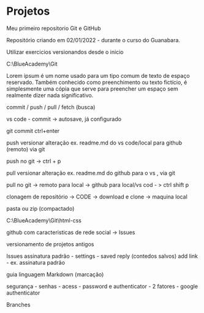 # Projetos
Meu primeiro repositorio Git e GitHub

Repositório criando em 02/01/2022 - durante o curso do Guanabara.

Utilizar exercicios versionandos desde o inicio

C:\BlueAcademy\Git

Lorem ipsum é um nome usado para um tipo comum de texto de espaço reservado. Também conhecido como preenchimento ou texto fictício, é simplesmente uma cópia que serve para preencher um espaço sem realmente dizer nada significativo. 

commit / push / pull / fetch (busca)

vs code - commit -> autosave, já configurado

git commit ctrl+enter

push versionar alteração ex. readme.md do vs code/local para github (remoto) via git

push no git -> ctrl + p 

pull versionar alteração ex. readme.md do github para o vs , via git

pull  no git ->  remoto para local -> github para local/vs cod - > ctrl shift p

clonagem de repositório -> CODE -> download e clone -> maquina local 

pasta ou zip (compactado)

C:\BlueAcademy\Git\html-css

github com caracteristicas de rede social -> Issues

versionamento de projetos antigos

Issues
assinatura padrão - settings - saved reply (contedos salvos)
add link - ex. assinatura padrão

guia linguagem Markdown (marcação)

segurança - senhas - acess - password e authenticator - 2 fatores - google authenticator

Branches

